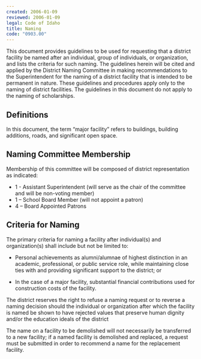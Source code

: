 ```yaml
---
created: 2006-01-09
reviewed: 2006-01-09
legal: Code of Idaho
title: Naming
code: "0903.00"
---
```


This document provides guidelines to be used for requesting that a district facility be named after an individual, group of individuals, or organization, and lists the criteria for such naming. The guidelines herein will be cited and applied by the District Naming Committee in making recommendations to the Superintendent for the naming of a district facility that is intended to be permanent in nature. These guidelines and procedures apply only to the naming of district facilities. The guidelines in this document do not apply to the naming of scholarships.

## Definitions

In this document, the term “major facility” refers to buildings, building additions, roads, and significant open space.

## Naming Committee Membership

Membership of this committee will be composed of district representation as indicated:

- 1 - Assistant Superintendent (will serve as the chair of the committee and will be non-voting member) 
- 1 – School Board Member (will not appoint a patron) 
- 4 – Board Appointed Patrons

## Criteria for Naming

The primary criteria for naming a facility after individual(s) and organization(s) shall include but not be limited to:

- Personal achievements as alumni/alumnae of highest distinction in an academic, professional, or public service role, while maintaining close ties with and providing significant support to the district; or

- In the case of a major facility, substantial financial contributions used for construction costs of the facility.

The district reserves the right to refuse a naming request or to reverse a naming decision should the individual or organization after which the facility is named be shown to have rejected values that preserve human dignity and/or the education ideals of the district

The name on a facility to be demolished will not necessarily be transferred to a new facility; if a named facility is demolished and replaced, a request must be submitted in order to recommend a name for the replacement facility.

